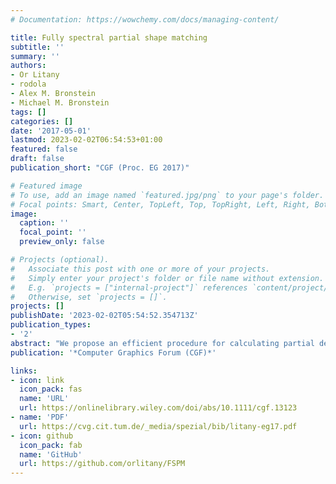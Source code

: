 ```yaml
---
# Documentation: https://wowchemy.com/docs/managing-content/

title: Fully spectral partial shape matching
subtitle: ''
summary: ''
authors:
- Or Litany
- rodola
- Alex M. Bronstein
- Michael M. Bronstein
tags: []
categories: []
date: '2017-05-01'
lastmod: 2023-02-02T06:54:53+01:00
featured: false
draft: false
publication_short: "CGF (Proc. EG 2017)"

# Featured image
# To use, add an image named `featured.jpg/png` to your page's folder.
# Focal points: Smart, Center, TopLeft, Top, TopRight, Left, Right, BottomLeft, Bottom, BottomRight.
image:
  caption: ''
  focal_point: ''
  preview_only: false

# Projects (optional).
#   Associate this post with one or more of your projects.
#   Simply enter your project's folder or file name without extension.
#   E.g. `projects = ["internal-project"]` references `content/project/deep-learning/index.md`.
#   Otherwise, set `projects = []`.
projects: []
publishDate: '2023-02-02T05:54:52.354713Z'
publication_types:
- '2'
abstract: "We propose an efficient procedure for calculating partial dense intrinsic correspondence between deformable shapes performed entirely in the spectral domain. Our technique relies on the recently introduced partial functional maps formalism and on the joint approximate diagonalization (JAD) of the Laplace-Beltrami operators previously introduced for matching non-isometric shapes. We show that a variant of the JAD problem with an appropriately modified coupling term (surprisingly) allows to construct quasi-harmonic bases localized on the latent corresponding parts. This circumvents the need to explicitly compute the unknown parts by means of the cumbersome alternating minimization used in the previous approaches, and allows performing all the calculations in the spectral domain with constant complexity independent of the number of shape vertices. We provide an extensive evaluation of the proposed technique on standard non-rigid correspondence benchmarks and show state-of-the-art performance in various settings, including partiality and the presence of topological noise."
publication: '*Computer Graphics Forum (CGF)*'

links:
- icon: link
  icon_pack: fas
  name: 'URL'
  url: https://onlinelibrary.wiley.com/doi/abs/10.1111/cgf.13123
- name: 'PDF'
  url: https://cvg.cit.tum.de/_media/spezial/bib/litany-eg17.pdf
- icon: github
  icon_pack: fab
  name: 'GitHub'
  url: https://github.com/orlitany/FSPM
---
```


